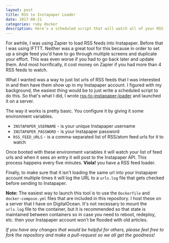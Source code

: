 ```yaml
---
layout: post
title: RSS to Instapaper Loader
date: 2017-08-21
categories: ruby docker
description: Here's a scheduled script that will watch all of your RSS feeds and push them into Instapaper.
---
```


For awhile, I was using Zapier to load RSS feeds into Instapaper.
Before that I was using IFTTT.
Neither was a great tool for this because in order to set up a single feed you'd have to go through multiple screens and duplicate your effort.
This was even worse if you had to go back later and update them.
And most horrifically, it cost money on Zapier if you had more than 4 RSS feeds to watch.

What I wanted was a way to just list urls of RSS feeds that I was interested in and then have them show up in my Instapaper account.
I figured with my background, the easiest thing would be to just write a scheduled script to do this.
So that's what I did, I wrote [rss-to-instapaper-loader](https://github.com/msull92/rss-to-instapaper-loader) and launched it on a server.

The way it works is pretty basic.
You configure it by giving it some environment variables.

- `INSTAPAPER_USERNAME` - is your unique Instapaper username
- `INSTAPAPER_PASSWORD` - is your Instapaper password
- `RSS_FEED_URLS` - is a comma-separated list of RSS/atom feed urls for it to watch

Once booted with these environment variables it will watch your list of feed urls and when it sees an entry it will post to the Instapaper API.
This process happens every five minutes.
**Viola!** you have a RSS feed loader.

Finally, to make sure that it isn't loading the same url into your Instapaper account multiple times it will log the URL to a `urls.log` file that gets checked before sending to Instapaper.

**Note:** The easiest way to launch this tool is to use the `Dockerfile` and `docker-compose.yml` files that are included in this repository.
I host these on a server that I have on DigitalOcean. It's not necessary to mount the `urls.log` file to the container, but it is recommended so that state is maintained between containers so in case you need to reboot, redeploy, etc. then your Instapaper account won't be flooded with old articles.

*If you have any changes that would be helpful for others, please feel free to fork the repository and make a pull-request so we all get the goodness!*
